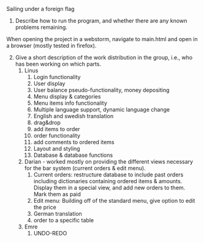 Sailing under a foreign flag




1) Describe how to run the program, and whether there are any known problems remaining.

When opening the project in a webstorm, navigate to main.html and open in a browser (mostly tested in firefox).  

2) Give a short description of the work distribution in the group, i.e., who has been working on which parts. 
   1) Linus
      1) Login functionality
      2) User display
      3) User balance pseudo-functionality, money depositing
      3) Menu display & categories
      4) Menu items info functionality
      4) Multiple language support, dynamic language change
      5) English and swedish translation
      6) drag&drop
      7) add items to order
      8) order functionality 
      8) add comments to ordered items
      9) Layout and styling
      10) Database & database functions
   2) Darian - worked mostly on providing the different views necessary for the bar system (current orders & edit menu). 
      1) Current orders: restructure database to include past orders including dictionaries containing ordered items & amounts. Display them in a special view, and add new orders to them. Mark them as paid
      2) Edit menu: Building off of the standard menu, give option to edit the price
      3) German translation
      4) order to a specific table
   3) Emre
      1) UNDO-REDO
    


